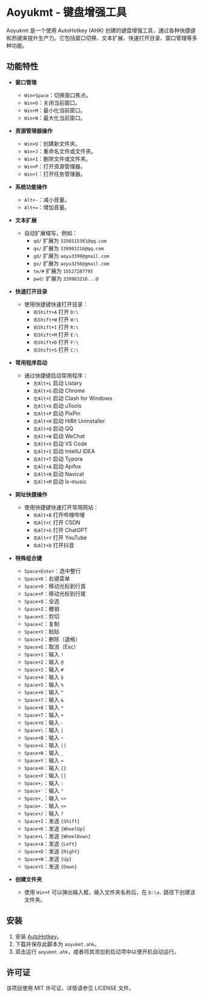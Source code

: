 # Aoyukmt - 键盘增强工具

Aoyukmt 是一个使用 AutoHotkey (AHK) 创建的键盘增强工具，通过各种快捷键和热键来提升生产力。它包括窗口切换、文本扩展、快速打开目录、窗口管理等多种功能。

## 功能特性

- **窗口管理**
  - `Win+Space`：切换窗口焦点。
  - `Win+O`：关闭当前窗口。
  - `Win+M`：最小化当前窗口。
  - `Win+N`：最大化当前窗口。

- **资源管理器操作**
  - `Win+U`：创建新文件夹。
  - `Win+J`：重命名文件或文件夹。
  - `Win+I`：删除文件或文件夹。
  - `Win+P`：打开资源管理器。
  - `Win+[`：打开任务管理器。

- **系统功能操作**
  - `Alt+-`：减小音量。
  - `Alt+=`：增加音量。

- **文本扩展**
  - 自动扩展缩写，例如：
    - `qd/` 扩展为 `3256515381@qq.com`
    - `qx/` 扩展为 `339983216@qq.com`
    - `gd/` 扩展为 `aoyu3399@gmail.com`
    - `gx/` 扩展为 `aoyu3256@gmail.com`
    - `te/#` 扩展为 `15527287795`
    - `pwd/` 扩展为 `339983216...@`

- **快速打开目录**
  - 使用快捷键快速打开目录：
    - `右Shift+A` 打开 `D:\`
    - `右Shift+W` 打开 `W:\`
    - `右Shift+I` 打开 `R:\`
    - `右Shift+M` 打开 `E:\`
    - `右Shift+D` 打开 `F:\`
    - `右Shift+S` 打开 `C:\`

- **常用程序启动**
  - 通过快捷键启动常用程序：
    - `左Alt+L` 启动 Listary
    - `左Alt+G` 启动 Chrome
    - `左Alt+C` 启动 Clash for Windows
    - `左Alt+U` 启动 uTools
    - `左Alt+P` 启动 PixPin
    - `左Alt+H` 启动 HiBit Uninstaller
    - `左Alt+Q` 启动 QQ
    - `左Alt+W` 启动 WeChat
    - `左Alt+V` 启动 VS Code
    - `左Alt+I` 启动 IntelliJ IDEA
    - `左Alt+T` 启动 Typora
    - `左Alt+A` 启动 Apifox
    - `左Alt+N` 启动 Navicat
    - `左Alt+M` 启动 lx-music

- **网址快捷操作**
  - 使用快捷键快速打开常用网站：
    - `右Alt+B` 打开哔哩哔哩
    - `右Alt+C` 打开 CSDN
    - `右Alt+G` 打开 ChatGPT
    - `右Alt+Y` 打开 YouTube
    - `右Alt+D` 打开抖音

- **特殊组合键**
  - `Space+Enter`：选中整行
  - `Space+R`：右键菜单
  - `Space+O`：移动光标到行首
  - `Space+P`：移动光标到行尾
  - `Space+Q`：全选
  - `Space+Z`：撤销
  - `Space+X`：剪切
  - `Space+C`：复制
  - `Space+V`：粘贴
  - `Space+J`：删除（退格）
  - `Space+E`：取消（Esc）
  - `Space+1`：输入 `!`
  - `Space+2`：输入 `@`
  - `Space+3`：输入 `#`
  - `Space+4`：输入 `$`
  - `Space+5`：输入 `%`
  - `Space+6`：输入 `^`
  - `Space+7`：输入 `&`
  - `Space+8`：输入 `*`
  - `Space+T`：输入 `+`
  - `Space+U`：输入 `-`
  - `Space+\`：输入 `|`
  - `Space+B`：输入 `~`
  - `Space+G`：输入 `()`
  - `Space+N`：输入 `_`
  - `Space+Y`：输入 `=`
  - `Space+H`：输入 `{}`
  - `Space+F`：输入 `[]`
  - `Space+;`：输入 `:`
  - `Space+'`：输入 `"`
  - `Space+,`：输入 `<>`
  - `Space+.`：输入 `<>`
  - `Space+/`：输入 `?`
  - `Space+I`：发送 `{Shift}`
  - `Space+K`：发送 `{WheelUp}`
  - `Space+L`：发送 `{WheelDown}`
  - `Space+A`：发送 `{Left}`
  - `Space+D`：发送 `{Right}`
  - `Space+W`：发送 `{Up}`
  - `Space+S`：发送 `{Down}`

- **创建文件夹**
  - 使用 `Win+F` 可以弹出输入框，输入文件夹名称后，在 `D:\a.` 路径下创建该文件夹。

## 安装

1. 安装 [AutoHotkey](https://www.autohotkey.com/)。
2. 下载并保存此脚本为 `aoyukmt.ahk`。
3. 双击运行 `aoyukmt.ahk`，或者将其添加到启动项中以便开机自动运行。

## 许可证

该项目使用 MIT 许可证，详情请参见 LICENSE 文件。
